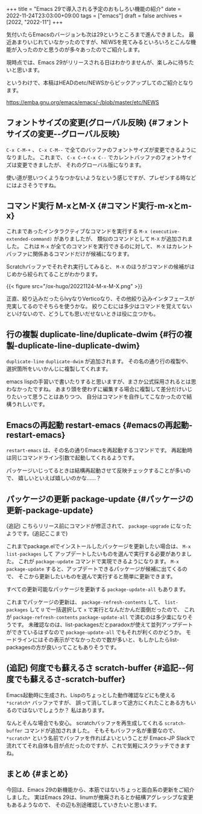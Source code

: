 +++
title = "Emacs 29で導入される予定のおもしろい機能の紹介"
date = 2022-11-24T23:03:00+09:00
tags = ["emacs"]
draft = false
archives = [2022, "2022-11"]
+++

気付いたらEmacsのバージョンも次は29というところまで進んできました。
最近あまりいじれていなかったのですが、NEWSを見てみるといろいろとこんな機能が入ったのかと思うのが多々あったのでご紹介します。

現時点では、Emacs 29がリリースされる日はわかりませんが、楽しみに待ちたいと思います。

というわけで、本稿はHEADのetc/NEWSからピックアップしてのご紹介となります。

<https://emba.gnu.org/emacs/emacs/-/blob/master/etc/NEWS>


## フォントサイズの変更(グローバル反映) {#フォントサイズの変更--グローバル反映}

`C-x C-M-+` 、 `C-x C-M--` で全てのバッファのフォントサイズが変更できるようになりました。
これまで、 `C-x C-+` `C-x C--` でカレントバッファのフォントサイズは変更できましたが、
それのグローバル版になります。

使い道が思いつくようなつかないようなという感じですが、プレゼンする時などにはよさそうですね。


## コマンド実行 M-xとM-X {#コマンド実行-m-xとm-x}

これまであったインタラクティブなコマンドを実行する `M-x (executive-extended-command)` がありましたが、
類似のコマンドとして `M-X` が追加されました。
これは `M-x` が全てのコマンドを実行できるのに対して、 `M-X` はカレントバッファに関係あるコマンドだけが候補になります。

Scratchバッファでそれぞれ実行してみると、 `M-X` のほうがコマンドの候補がはじめから絞られてることがわかります。

{{< figure src="/ox-hugo/20221124-M-x-M-X.png" >}}

正直、絞り込みだったらIvyなりVerticoなり、その他絞り込みインタフェースが充実してるのでそちらを使うかな。
絞りこむには多少はコマンドを覚えてないといけないので、どうしても思いだせないときは役に立つかも。


## 行の複製 duplicate-line/duplicate-dwim {#行の複製-duplicate-line-duplicate-dwim}

`duplicate-line` `duplicate-dwim` が追加されます。
その名の通り行の複製や、選択箇所をいいかんじに複製してくれます。

emacs lispの手習いで書いたりすると思いますが、まさか公式採用されるとは思わなかったですね。
あまり頭を使わずに編集する場合に複製して差分だけいじりたいって思うことはありつつ、
自分はコマンドを自作してこなかったので結構うれしいです。


## Emacsの再起動 restart-emacs {#emacsの再起動-restart-emacs}

`restart-emacs` は、その名の通りEmacsを再起動するコマンドです。
再起動時は同じコマンドライン引数で起動してくれるようです。

パッケージいじってるときは結構再起動させて反映チェックすることが多いので、
嬉しいといえば嬉しいのかな……？


## パッケージの更新 package-update {#パッケージの更新-package-update}

(追記) こちらリリース前にコマンドが修正されて、 `package-upgrade` になったようです。(追記ここまで)

これまでpackage.elでインストールしたパッケージを更新したい場合は、 `M-x list-packages` して
アップデートしたいものを選んで実行する必要がありました。
これが `package-update` コマンドで実現できるようになります。
`M-x package-update` すると、アップデートできるパッケージが候補に出てくるので、
そこから更新したいものを選んで実行すると簡単に更新できます。

すべての更新可能なパッケージを更新する `package-update-all` もあります。

これまでパッケージの更新は、 `package-refresh-contents` して、 `list-packages` して
`U` で一括選択して `x` で実行となんだかんだ面倒だったので、
これが `package-refresh-contents` `package-update-all` で済むのは多少楽になりそうです。
未確認なのは、list-packagesだとparadoxが使えて並列アップデートができているはずなので
`package-update-all` でもそれが利くのかどうか。
モードラインにはその表示がでなかったので数が多いと、もしかしたらlist-packagesの方が良いってこともありそうです。


## (追記) 何度でも蘇えるさ scratch-buffer {#追記--何度でも蘇えるさ-scratch-buffer}

Emacs起動時に生成され、Lispのちょっとした動作確認などにも使える `*scratch*` バッファですが、
誤って消してしまって途方にくれたことある方もいるのではないでしょうか？ 私はあります。

なんとそんな場合でも安心。 scratchバッファを再生成してくれる `scratch-buffer` コマンドが追加されました。
そもそもバッファ名が重要なので、 `*scratch*` という名前でバッファを作ればよいということが
Emacs-JP Slackで流れててそれ自体も目が点だったのですが、これで気軽にスクラッチできますね。


## まとめ {#まとめ}

今回は、Emacs 29の新機能から、本筋ではないちょっと面白系の更新をご紹介しました。
実はEmacs 29は、linumが撤廃されるとか結構アグレッシブな変更もあるようなので、
その辺も別途確認していきたいと思います。
